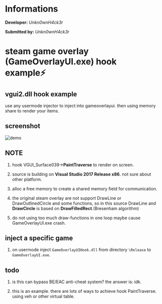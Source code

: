 # Informations
**Developer:** *Unkn0wnH4ck3r*

**Submitted by:** *Unkn0wnH4ck3r*





# steam game overlay (GameOverlayUI.exe) hook example⚡

## vgui2.dll hook example

use any usermode injector to inject into gameoverlayui. then using memory share to render your items.

## screenshot
![demo](https://i.loli.net/2020/03/27/5HgNOzxLbwKks6M.png)

## NOTE

1. hook VGUI_Surface039->**PaintTraverse** to render on screen.

2. source is building on **Visual Studio 2017 Release x86**. not sure about other platform.

3. alloc a free memory to create a shared memory field for communication.

4. the original steam overlay are not support DrawLine or DrawOutlinedCircle and some functions, so in this source DrawLine and **DrawCircle** is based on **DrawFilledRect**.(Bresenham algorithm)

5. do not using too much draw-functions in one loop maybe cause GameOverlayUI.exe crash.

## inject a specific game

1.  on usermode inject `GameOverlayUIHook.dll` from directory `\Release` to `GameOverlayUI.exe`.

## todo
1.  is this can bypass BE/EAC anti-cheat system? the answer is: idk.

2.  this is an example. there are lots of ways to achieve hook PaintTraverse. using veh or other virtual table.
